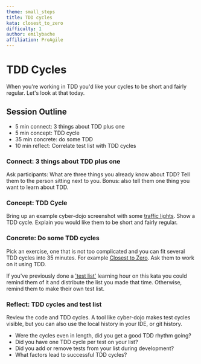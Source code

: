 ```yaml
---
theme: small_steps
title: TDD cycles
kata: closest_to_zero
difficulty: 1
author: emilybache
affiliation: ProAgile
---
```


# TDD Cycles

When you're working in TDD you'd like your cycles to be short and fairly regular. Let's look at that today.

## Session Outline
 
* 5 min connect: 3 things about TDD plus one
* 5 min concept: TDD cycle
* 35 min concrete: do some TDD
* 10 min reflect: Correlate test list with TDD cycles


### Connect: 3 things about TDD plus one

Ask participants: What are three things you already know about TDD? Tell them to the person sitting next to you. Bonus: also tell them one thing you want to learn about TDD.

### Concept: TDD Cycle

Bring up an example cyber-dojo screenshot with some [traffic lights](/assets/images/cyber_dojo_traffic_lights.png). Show a TDD cycle. Explain you would like them to be short and fairly regular.

### Concrete: Do some TDD cycles
Pick an exercise, one that is not too complicated and you can fit several TDD cycles into 35 minutes. For example [Closest to Zero](/kata_descriptions/closest_to_zero.html). Ask them to work on it using TDD.

If you've previously done a ['test list'](test_list.html) learning hour on this kata you could remind them of it and distribute the list you made that time. Otherwise, remind them to make their own test list.

### Reflect: TDD cycles and test list
Review the code and TDD cycles. A tool like cyber-dojo makes test cycles visible, but you can also use the local history in your IDE, or git history. 

- Were the cycles even in length, did you get a good TDD rhythm going?
- Did you have one TDD cycle per test on your list?
- Did you add or remove tests from your list during development?
- What factors lead to successful TDD cycles?
